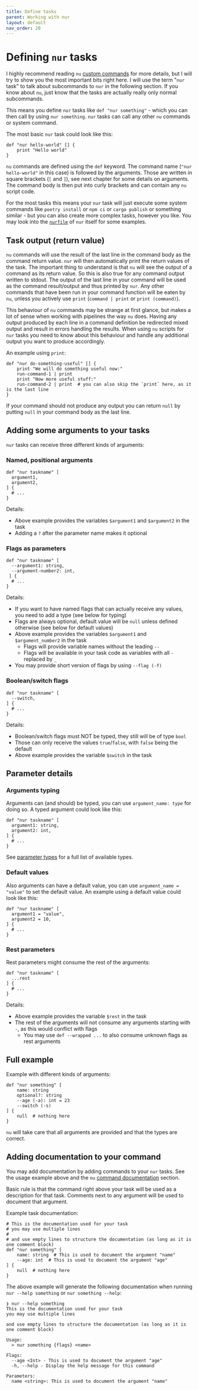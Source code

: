 ```yaml
---
title: Define tasks
parent: Working with nur
layout: default
nav_order: 20
---
```


# Defining `nur` tasks

I highly recommend reading `nu` [custom commands](https://www.nushell.sh/book/custom_commands.html) for more
details, but I will try to show you the most important bits right here. I will use the term "`nur` task" to
talk about subcommands to `nur` in the following section. If you know about `nu`, just know that the tasks
are actually really only normal subcommands.

This means you define `nur` tasks like `def "nur something"` - which you can then call by using
`nur something`. `nur` tasks can call any other `nu` commands or system command.

The most basic `nur` task could look like this:

```shell
def "nur hello-world" [] {
    print "Hello world"
}
```

`nu` commands are defined using the `def` keyword. The command name (`"nur hello-world"` in this case)
is followed by the arguments. Those are written in square brackets (`[` and `]`), see next chapter for
some details on arguments. The command body is then put into curly brackets and can contain any `nu`
script code.

For the most tasks this means your `nur` task will just execute some system commands like `poetry install`
or `npm ci` or `cargo publish` or something similar - but you can also create more complex tasks,
however you like. You may look into the [`nurfile`](https://github.com/nur-taskrunner/nur/blob/main/nurfile) of
`nur` itself for some examples.

## Task output (return value)

`nu` commands will use the result of the last line in the command body as the command return value. `nur`
will then automatically print the return values of the task. The important thing to understand is that `nu`
will see the output of a command as its return value. So this is also true for any command output
written to stdout. The output of the last line in your command will be used as the command result/output
and thus printed by `nur`. Any other commands that have been run in your command function
will be eaten by `nu`, unless you actively use `print` (`command | print` or `print (command)`).

This behaviour of `nu` commands may be strange at first glance, but makes a lot of sense when working
with pipelines the way `nu` does. Having any output produced by each line in a command definition be
redirected mixed output and result in errors handling the results. When using `nu` scripts for
`nur` tasks you need to know about this behaviour and handle any additional output you want to produce
accordingly.

An example using `print`:

```shell
def "nur do-something-useful" [] {
    print "We will do something useful now:"
    run-command-1 | print
    print "Now more useful stuff:"
    run-command-2 | print  # you can also skip the `print` here, as it is the last line
}
```

If your command should not produce any output you can return `null` by putting `null` in your command body
as the last line.

## Adding some arguments to your tasks

`nur` tasks can receive three different kinds of arguments:

### Named, positional arguments

```shell
def "nur taskname" [
  argument1,
  argument2,
] {
  # ...
}
```

Details:

- Above example provides the variables `$argument1` and `$argument2` in the task
- Adding a `?` after the parameter name makes it optional

### Flags as parameters

```shell
def "nur taskname" [
  --argument1: string,
  --argument-number2: int,
 ] {
  # ...
}
```

Details:

- If you want to have named flags that can actually receive any values, you need to add a type
  (see below for typing)
- Flags are always optional, default value will be `null` unless defined otherwise
  (see below for default values)
- Above example provides the variables `$argument1` and `$argument_number2` in the task
  - Flags will provide variable names without the leading `--`
  - Flags will be available in your task code as variables with all `-` replaced by `_`
- You may provide short version of flags by using `--flag (-f)`

### Boolean/switch flags

```shell
def "nur taskname" [
  --switch,
] {
  # ...
}
```

Details:

- Boolean/switch flags must NOT be typed, they still will be of type `bool`
- Those can only receive the values `true`/`false`, with `false` being the default
- Above example provides the variable `$switch` in the task

## Parameter details

### Arguments typing

Arguments can (and should) be typed, you can use `argument_name: type` for doing so. A typed
argument could look like this:

```shell
def "nur taskname" [
  argument1: string,
  argument2: int,
] {
  # ...
}
```

See [parameter types](https://www.nushell.sh/book/custom_commands.html#parameter-types) for a full list of
available types.

### Default values

Also arguments can have a default value, you can use `argument_name = "value"` to set the default value.
An example using a default value could look like this:

```shell
def "nur taskname" [
  argument1 = "value",
  argument2 = 10,
] {
  # ...
}
```

### Rest parameters

Rest parameters might consume the rest of the arguments:

```shell
def "nur taskname" [
  ...rest
] {
  # ...
}
```

Details:

- Above example provides the variable `$rest` in the task
- The rest of the arguments will not consume any arguments starting with `-`, as this would conflict with flags
  - You may use `def --wrapped ...` to also consume unknown flags as rest arguments

## Full example

Example with different kinds of arguments:

```shell
def "nur something" [
    name: string
    optional?: string
    --age (-a): int = 23
    --switch (-s)
] {
    null  # nothing here
}
```

`nu` will take care that all arguments are provided and that the types are correct.

## Adding documentation to your command

You may add documentation by adding commands to your `nur` tasks. See the usage example above and
the `nu` [command documentation](https://www.nushell.sh/book/custom_commands.html#documenting-your-command) section.

Basic rule is that the command right above your task will be used as a description for that task.
Comments next to any argument will be used to document that argument.

Example task documentation:

```shell
# This is the documentation used for your task
# you may use multiple lines
#
# and use empty lines to structure the documentation (as long as it is one comment block)
def "nur something" [
    name: string  # This is used to document the argument "name"
    --age: int  # This is used to document the argument "age"
] {
    null  # nothing here
}
```

The above example will generate the following documentation when running `nur --help something` or `nur something --help`:

```shell
❯ nur --help something
This is the documentation used for your task
you may use multiple lines

and use empty lines to structure the documentation (as long as it is one comment block)

Usage:
  > nur something {flags} <name>

Flags:
  --age <Int> - This is used to document the argument "age"
  -h, --help - Display the help message for this command

Parameters:
  name <string>: This is used to document the argument "name"
```
